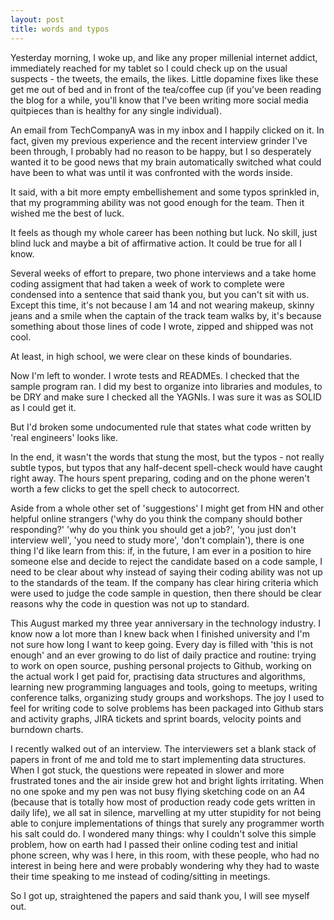 ```yaml
---
layout: post
title: words and typos
---
```


Yesterday morning, I woke up, and like any proper millenial internet addict, immediately reached for my tablet so I could check up on the usual suspects - the tweets, the emails, the likes. Little dopamine fixes like these get me out of bed and in front of the tea/coffee cup (if you've been reading the blog for a while, you'll know that I've been writing more social media quitpieces than is healthy for any single individual). 

An email from TechCompanyA was in my inbox and I happily clicked on it. In fact, given my previous experience and the recent interview grinder I've been through, I probably had no reason to be happy, but I so desperately wanted it to be good news that my brain automatically switched what could have been to what was until it was confronted with the words inside.

It said, with a bit more empty embellishement and some typos sprinkled in, that my programming ability was not good enough for the team. Then it wished me the best of luck. 

It feels as though my whole career has been nothing but luck. No skill, just blind luck and maybe a bit of affirmative action. It could be true for all I know. 

Several weeks of effort to prepare, two phone interviews and a take home coding assigment that had taken a week of work to complete were condensed into a sentence that said thank you, but you can't sit with us. Except this time, it's not because I am 14 and not wearing makeup, skinny jeans and a smile when the captain of the track team walks by, it's because something about those lines of code I wrote, zipped and shipped was not cool.

At least, in high school, we were clear on these kinds of boundaries.
 
Now I'm left to wonder. I wrote tests and READMEs. I checked that the sample program ran. I did my best to organize into libraries and modules, to be DRY and make sure I checked all the YAGNIs. I was sure it was as SOLID as I could get it. 

But I'd broken some undocumented rule that states what code written by 'real engineers' looks like.

In the end, it wasn't the words that stung the most, but the typos - not really subtle typos, but typos that any half-decent spell-check would have caught right away. The hours spent preparing, coding and on the phone weren't worth a few clicks to get the spell check to autocorrect.

Aside from a whole other set of 'suggestions' I might get from HN and other helpful online strangers ('why do you think the company should bother responding?' 'why do you think you should get a job?', 'you just don't interview well', 'you need to study more', 'don't complain'), there is one thing I'd like learn from this: if, in the future, I am ever in a position to hire someone else and decide to reject the candidate based on a code sample, I need to be clear about why instead of saying their coding ability was not up to the standards of the team. If the company has clear hiring criteria which were used to judge the code sample in question, then there should be clear reasons why the code in question was not up to standard. 

This August marked my three year anniversary in the technology industry. I know now a lot more than I knew back when I finished university and I'm not sure how long I want to keep going. Every day is filled with 'this is not enough' and an ever growing to do list of daily practice and routine: trying to work on open source, pushing personal projects to Github, working on the actual work I get paid for, practising data structures and algorithms, learning new programming languages and tools, going to meetups, writing conference talks, organizing study groups and workshops. The joy I used to feel for writing code to solve problems has been packaged into Github stars and activity graphs, JIRA tickets and sprint boards, velocity points and burndown charts. 

I recently walked out of an interview. The interviewers set a blank stack of papers in front of me and told me to start implementing data structures. When I got stuck, the questions were repeated in slower and more frustrated tones and the air inside grew hot and bright lights irritating. When no one spoke and my pen was not busy flying sketching code on an A4 (because that is totally how most of production ready code gets written in daily life), we all sat in silence, marvelling at my utter stupidity for not being able to conjure implementations of things that surely any programmer worth his salt could do. I wondered many things: why I couldn't solve this simple problem, how on earth had I passed their online coding test and initial phone screen, why was I here, in this room, with these people, who had no interest in being here and were probably wondering why they had to waste their time speaking to me instead of coding/sitting in meetings. 

So I got up, straightened the papers and said thank you, I will see myself out.





 



